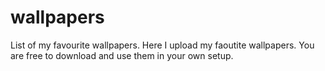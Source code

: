 # wallpapers
List of my favourite wallpapers.
Here I upload my faoutite wallpapers. You are free to download and use them in your own setup.
